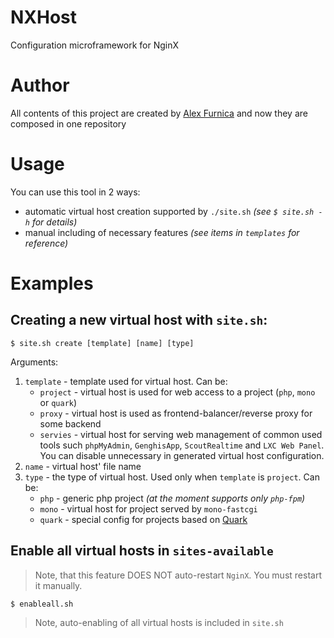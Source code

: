 # NXHost
Configuration microframework for NginX

# Author
All contents of this project are created by [Alex Furnica](https://github.com/chief93) and now they are composed in one repository

# Usage
You can use this tool in 2 ways:
 - automatic virtual host creation supported by `./site.sh` *(see `$ site.sh -h` for details)*
 - manual including of necessary features *(see items in `templates` for reference)*
 
 # Examples
 ## Creating a new virtual host with `site.sh`:
 
 ```
 $ site.sh create [template] [name] [type]
 ```
 
 Arguments:
 1. `template` - template used for virtual host. Can be:
    - `project` - virtual host is used for web access to a project (`php`, `mono` or `quark`)
    - `proxy` - virtual host is used as frontend-balancer/reverse proxy for some backend
    - `servies` - virtual host for serving web management of common used tools such `phpMyAdmin`, `GenghisApp`, `ScoutRealtime` and `LXC Web Panel`. You can disable unnecessary in generated virtual host configuration.
 2. `name` - virtual host' file name
 3. `type` - the type of virtual host. Used only when `template` is `project`. Can be:
    - `php` - generic php project *(at the moment supports only `php-fpm`)*
    - `mono` - virtual host for project served by `mono-fastcgi`
    - `quark` - special config for projects based on [Quark](https://github.com/Qybercom/quark)
    
 ## Enable all virtual hosts in `sites-available`
 > Note, that this feature DOES NOT auto-restart `NginX`. You must restart it manually.
 
 ```
 $ enableall.sh
 ```
 
 > Note, auto-enabling of all virtual hosts is included in `site.sh`